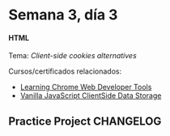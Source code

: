 # Semana 3, día 3

#### HTML

Tema: _Client-side cookies alternatives_

Cursos/certificados relacionados:

- [Learning Chrome Web Developer Tools](CertificadoDeFinalizacion_LearningChromeWebDeveloperTools.pdf)
- [Vanilla JavaScript ClientSide Data Storage](CertificadoDeFinalizacion_VanillaJavaScriptClientSideDataStorage.pdf)

## Practice Project CHANGELOG
